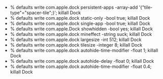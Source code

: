- % defaults write com.apple.dock persistent-apps -array-add '{"tile-type"="spacer-tile";}'; killall Dock
- % defaults write com.apple.dock static-only -bool true; killall Dock
- % defaults write com.apple.dock single-app -bool true; killall Dock
- % defaults write com.apple.Dock showhidden -bool yes; killall Dock
- % defaults write com.apple.dock mineffect -string suck; killall Dock
- % defaults write com.apple.dock largesize -int 512; killall Dock
- % defaults write com.apple.dock tilesize -integer 8; killall Dock
- % defaults write com.apple.dock autohide-time-modifier -float 1; killall Dock
- % defaults write com.apple.dock autohide-delay -float 0; killall Dock
- % defaults write com.apple.dock autohide-time-modifier -float 0.4; killall Dock